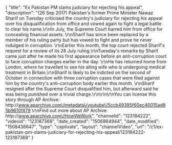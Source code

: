 {
    "title": "Ex Pakistan PM slams judiciary for rejecting his appeal",
    "description": "(26 Sep 2017) Pakistan's former Prime Minister Nawaz Sharif on Tuesday criticised the country's judiciary for rejecting his appeal over his disqualification from office and vowed again to fight a legal battle to clear his name.\r\nIn July, the Supreme Court barred him from office for concealing financial assets. \r\nSharif has since been replaced by a member of his ruling party but has vowed to fight and prove he never indulged in corruption. \r\nEarlier this month, the top court rejected Sharif's request for a review of its 28 July ruling.\r\nTuesday's remarks by Sharif came just after he made his first appearance before an anti-corruption court to face corruption charges earlier in the day. \r\nHe has returned home from London, where he travelled to see his ailing wife who is undergoing medical treatment in Britain.\r\nSharif is likely to be indicted on the second of October in connection with three corruption cases that were filed against him by the country's anti-corruption body earlier this month. \r\nSharif resigned after the Supreme Court disqualified him, but afterward said he was being punished over a trivial charge.\r\n\r\n\r\nYou can license this story through AP Archive: http:\/\/www.aparchive.com\/metadata\/youtube\/5ccb49395f60ec40015ad85b9610f479 \r\nFind out more about AP Archive: http:\/\/www.aparchive.com\/HowWeWork",
    "channelid": "123184222",
    "videoid": "123187368",
    "date_created": "1506864944",
    "date_modified": "1508436647",
    "type": "captivate",
    "layout": "channelVideo",
    "url": "\/c1\/ex-pakistan-pm-slams-judiciary-for-rejecting-his-appeal\/123184222-123187368"
}